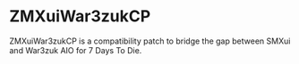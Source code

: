 # ZMXuiWar3zukCP
ZMXuiWar3zukCP is a compatibility patch to bridge the gap between SMXui and War3zuk AIO for 7 Days To Die.
